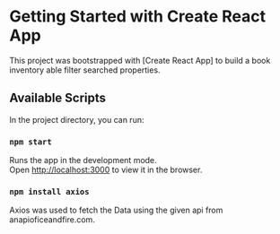 # Getting Started with Create React App

This project was bootstrapped with [Create React App] to build a book inventory able filter searched properties.

## Available Scripts

In the project directory, you can run:

### `npm start`

Runs the app in the development mode.\
Open [http://localhost:3000](http://localhost:3000) to view it in the browser.

### `npm install axios` 

Axios was used to fetch the Data using the given api from anapioficeandfire.com.
